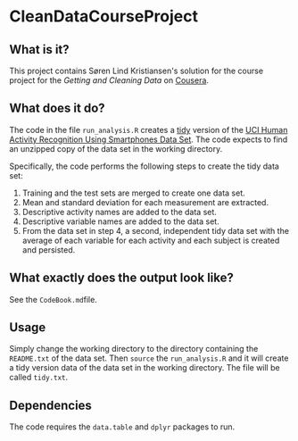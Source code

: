 # CleanDataCourseProject #

## What is it? ##
This project contains Søren Lind Kristiansen's solution for the course project for the *Getting and Cleaning Data* on [Cousera](https://www.coursera.org).

## What does it do?  ##

The code in the file `run_analysis.R` creates a [tidy](http://www.jstatsoft.org/v59/i10/) version of the [UCI Human Activity Recognition Using Smartphones Data Set](http://archive.ics.uci.edu/ml/datasets/Human+Activity+Recognition+Using+Smartphones). The code expects to find an unzipped copy of the data set in the working directory.

Specifically, the code performs the following steps to create the tidy data set:

1. Training and the test sets are merged to create one data set.
2. Mean and standard deviation for each measurement are extracted.
3. Descriptive activity names are added to the data set.
4. Descriptive variable names are added to the data set. 
5. From the data set in step 4, a second, independent tidy data set with the average of each variable for each activity and each subject is created and persisted.

## What exactly does the output look like? ##

See the `CodeBook.md`file.

## Usage ##
Simply change the working directory to the directory containing the `README.txt` of the data set. Then `source` the `run_analysis.R` and it will create a tidy version data of the data set in the working directory. The file will be called `tidy.txt`.

## Dependencies ##
The code requires the `data.table` and `dplyr` packages to run.


